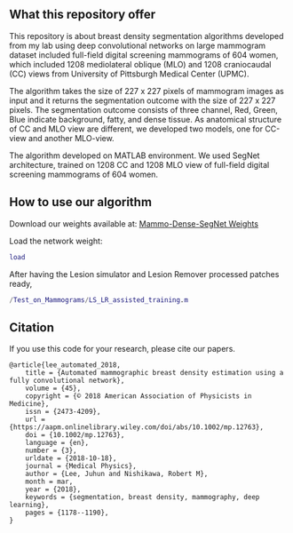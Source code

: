## What this repository offer
This repository is about breast density segmentation algorithms developed from my lab using deep convolutional networks on large mammogram dataset included full-field digital screening mammograms of 604 women, which included 1208 mediolateral oblique (MLO) and 1208 craniocaudal (CC) views from University of Pittsburgh Medical Center (UPMC).

The algorithm takes the size of 227 x 227 pixels of mammogram images as input and it returns the segmentation outcome with the size of 227 x 227 pixels.
The segmentation outcome consists of three channel, Red, Green, Blue indicate background, fatty, and dense tissue. 
As anatomical structure of CC and MLO view are different, we developed two models, one for CC-view and another MLO-view. 

The algorithm developed on MATLAB environment. We used SegNet architecture, trained on 1208 CC and 1208 MLO view of full-field digital screening mammograms of 604 women.

## How to use our algorithm
Download our weights available at: [Mammo-Dense-SegNet Weights]()

Load the network weight:
```matlab
load 
```
After having the Lesion simulator and Lesion Remover processed patches ready, 
```matlab
/Test_on_Mammograms/LS_LR_assisted_training.m
```

## Citation
If you use this code for your research, please cite our papers.
```
@article{lee_automated_2018,
	title = {Automated mammographic breast density estimation using a fully convolutional network},
	volume = {45},
	copyright = {© 2018 American Association of Physicists in Medicine},
	issn = {2473-4209},
	url = {https://aapm.onlinelibrary.wiley.com/doi/abs/10.1002/mp.12763},
	doi = {10.1002/mp.12763},
	language = {en},
	number = {3},
	urldate = {2018-10-18},
	journal = {Medical Physics},
	author = {Lee, Juhun and Nishikawa, Robert M},
	month = mar,
	year = {2018},
	keywords = {segmentation, breast density, mammography, deep learning},
	pages = {1178--1190},
}
```
